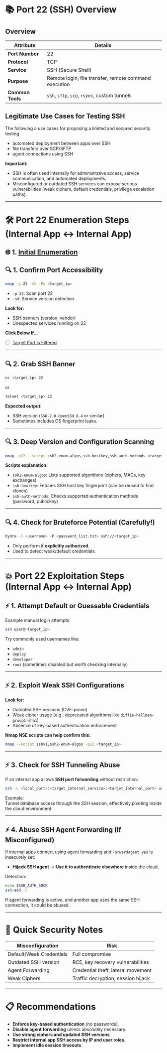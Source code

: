# 📚 Port 22 (SSH) Overview

## Overview
| Attribute            | Details                     |
|----------------------|------------------------------|
| **Port Number**       | 22                           |
| **Protocol**          | TCP                          |
| **Service**           | SSH (Secure Shell)           |
| **Purpose**           | Remote login, file transfer, remote command execution |
| **Common Tools**      | `ssh`, `sftp`, `scp`, `rsync`, custom tunnels |

## Legitimate Use Cases for Testing SSH
The following a use cases for proposing a limited and secured security testing
- automated deployment between apps over SSH
- file transfers over SCP/SFTP
- agent connections using SSH

**Important:**  
- SSH is often used internally for administrative access, service communication, and automated deployments.
- Misconfigured or outdated SSH services can expose serious vulnerabilities (weak ciphers, default credentials, privilege escalation paths).

---

# 🛠️ Port 22 Enumeration Steps (Internal App ↔ Internal App)

## 🌐 1. [Initial Enumeration](../../starting_point/2_initial-steps.md)

## 🔍 1. Confirm Port Accessibility

```bash
nmap -p 22 -sV -Pn <target_ip>
```
- `-p 22`: Scan port 22
- `-sV`: Service version detection

**Look for:**  
- SSH banners (version, vendor)
- Unexpected services running on 22

**Click Below If...**
- [ ] [Target Port is Filtered](../restrictions/nmap_state_filtered.md)

---

## 🔍 2. Grab SSH Banner

```bash
nc <target_ip> 22
```
or

```bash
telnet <target_ip> 22
```
**Expected output:**  
- SSH version (`SSH-2.0-OpenSSH_8.4` or similar)
- Sometimes includes OS fingerprint leaks.

---

## 🔍 3. Deep Version and Configuration Scanning

```bash
nmap -p22 --script ssh2-enum-algos,ssh-hostkey,ssh-auth-methods <target_ip>
```
**Scripts explanation:**
- `ssh2-enum-algos`: Lists supported algorithms (ciphers, MACs, key exchanges)
- `ssh-hostkey`: Fetches SSH host key fingerprint (can be reused to find clones)
- `ssh-auth-methods`: Checks supported authentication methods (password, publickey)

---

## 🔍 4. Check for Bruteforce Potential (Carefully!)

```bash
hydra -l <username> -P <password_list.txt> ssh://<target_ip>
```
- Only perform if **explicitly authorized**.  
- Used to detect weak/default credentials.

---

# 💥 Port 22 Exploitation Steps (Internal App ↔ Internal App)

## ⚡ 1. Attempt Default or Guessable Credentials

Example manual login attempts:

```bash
ssh user@<target_ip>
```
Try commonly used usernames like:
- `admin`
- `deploy`
- `developer`
- `root` (sometimes disabled but worth checking internally)

---

## ⚡ 2. Exploit Weak SSH Configurations

**Look for:**
- Outdated SSH versions (CVE-prone)
- Weak cipher usage (e.g., deprecated algorithms like `diffie-hellman-group1-sha1`)
- Absence of key-based authentication enforcement

**Nmap NSE scripts can help confirm this:**

```bash
nmap --script sshv1,ssh2-enum-algos -p22 <target_ip>
```

---

## ⚡ 3. Check for SSH Tunneling Abuse

If an internal app allows **SSH port forwarding** without restriction:

```bash
ssh -L <local_port>:<target_internal_service>:<target_internal_port> user@<target_ip>
```

Example:  
Tunnel database access through the SSH session, effectively pivoting inside the cloud environment.

---

## ⚡ 4. Abuse SSH Agent Forwarding (If Misconfigured)

If internal apps connect using agent forwarding and `ForwardAgent yes` is insecurely set:

- **Hijack SSH agent** → **Use it to authenticate elsewhere** inside the cloud.

Detection:

```bash
echo $SSH_AUTH_SOCK
ssh-add -l
```

If agent forwarding is active, and another app uses the same SSH connection, it could be abused.

---

# 🧠 Quick Security Notes

| Misconfiguration         | Risk                              |
|---------------------------|-----------------------------------|
| Default/Weak Credentials  | Full compromise                  |
| Outdated SSH version      | RCE, key recovery vulnerabilities |
| Agent Forwarding           | Credential theft, lateral movement |
| Weak Ciphers              | Traffic decryption, session hijack |

---

# 📋 Recommendations

- **Enforce key-based authentication** (no passwords).
- **Disable agent forwarding** unless absolutely necessary.
- **Use strong ciphers and updated SSH versions**.
- **Restrict internal app SSH access by IP and user roles**.
- **Implement idle session timeouts**.